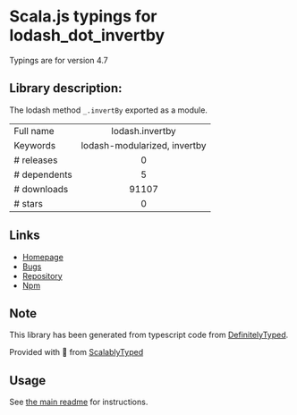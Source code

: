 
# Scala.js typings for lodash_dot_invertby

Typings are for version 4.7

## Library description:
The lodash method `_.invertBy` exported as a module.

|                    |                 |
| ------------------ | :-------------: |
| Full name          | lodash.invertby |
| Keywords           | lodash-modularized, invertby |
| # releases         | 0 |
| # dependents       | 5 |
| # downloads        | 91107 |
| # stars            | 0 |

## Links
- [Homepage](https://lodash.com/)
- [Bugs](https://github.com/lodash/lodash/issues)
- [Repository](https://github.com/lodash/lodash)
- [Npm](https://www.npmjs.com/package/lodash.invertby)
    


## Note
This library has been generated from typescript code from [DefinitelyTyped](https://definitelytyped.org).

Provided with :purple_heart: from [ScalablyTyped](https://github.com/oyvindberg/ScalablyTyped)

## Usage
See [the main readme](../../readme.md) for instructions.


